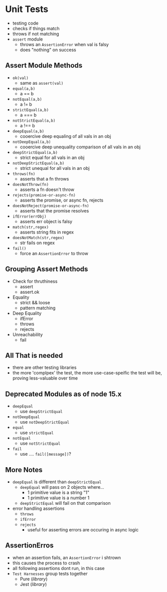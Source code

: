 # Unit Tests

- testing code
- checks if things match
- throws if not matching
- `assert` module
  - throws an `AssertionError` when val is falsy
  - does "nothing" on success

## Assert Module Methods

- `ok(val)`
  - same as `assert(val)`
- `equal(a,b)`
  - a == b
- `notEqual(a,b)`
  - a != b
- `strictEqual(a,b)`
  - a === b
- `notStrictEqual(a,b)`
  - a !== b
- `deepEqual(a,b)`
  - cooercive deep equaling of all vals in an obj
- `notDeepEqual(a,b)`
  - cooercive deep unequality comparison of all vals in an obj
- `deepStrictEqual(a,b)`
  - strict equal for all vals in an obj
- `notDeepStrictEqual(a,b)`
  - strict unequal for all vals in an obj
- `throws(fn)`
  - asserts that a fn throws
- `doesNotThrow(fn)`
  - asserts a fn doesn't throw
- `rejects(promise-or-async-fn)`
  - asserts the promise, or async fn, rejects
- `doesNotReject(promise-or-async-fn)`
  - asserts that the promise resolves
- `ifError(errObj)`
  - asserts err object is falsy
- `match(str,regex)`
  - asserts string fits in regex
- `doesNotMatch(str,regex)`
  - str fails on regex
- `fail()`
  - force an `AssertionError` to throw

## Grouping Assert Methods

- Check for thruthiness
  - assert
  - assert.ok
- Equality
  - strict && loose
  - pattern matching
- Deep Equality
  - ifError
  - throws
  - rejects
- Unreachability
  - fail

## All That is needed

- there are other testing libraries
- the more 'complpex' the test, the more use-case-speific the test will be, proving less-valuable over time

## Deprecated Modules as of node 15.x

- `deepEqual`
  - use `deepStrictEqual`
- `notDeepEqual`
  - use `notDeepStrictEqual`
- `equal`
  - use `strictEqual`
- `notEqual`
  - use `notStrictEqual`
- `fail`
  - use .... `fail([message])`?


## More Notes
- `deepEqual` is different than `deepStrictEqual`
  - `deepEqual` will pass on 2 objects where...
    - 1 primitive value is a string "1"
    - 1 primitive value is a number 1
  - `deepStrictEqual` will fail on that comparison
- error handling assertions
  - `throws`
  - `ifError`
  - `rejects`
    - useful for asserting errors are occuring in async logic


## AssertionErros
- when an assertion fails, an `AssertionError` i shtrown
- this causes the process to crash
- all following assertions dont run, in this case
- `Test Harnesses` group tests together
  - Pure (_library_)
  - Jest (_library_)
